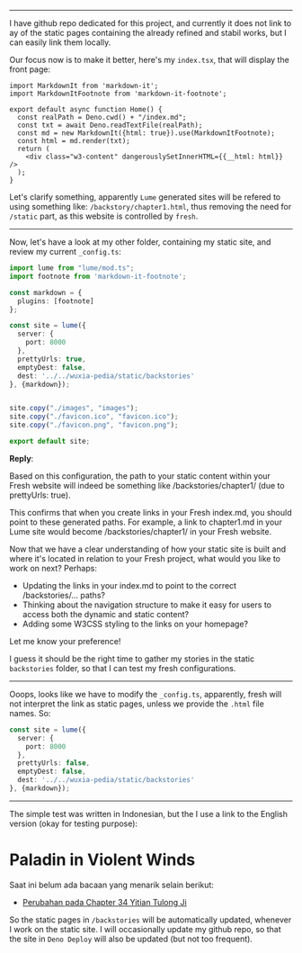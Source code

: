 
---

I have github repo dedicated for this project, and currently it does not link to ay of the static pages containing the already refined and stabil works, but I can easily link them locally.

Our focus now is to make it better, here's my `index.tsx`, that will display the front page:

```tsx
import MarkdownIt from 'markdown-it';
import MarkdownItFootnote from 'markdown-it-footnote';

export default async function Home() {
  const realPath = Deno.cwd() + "/index.md";
  const txt = await Deno.readTextFile(realPath);
  const md = new MarkdownIt({html: true}).use(MarkdownItFootnote);
  const html = md.render(txt);
  return (
    <div class="w3-content" dangerouslySetInnerHTML={{__html: html}} />
  );
}
```

Let's clarify something, apparently `Lume` generated sites will be refered to using something like:
`/backstory/chapter1.html`, thus removing the need for `/static` part, as this website is controlled by `fresh`.

---

Now, let's have a look at my other folder, containing my static site, and review my current `_config.ts`:

```ts
import lume from "lume/mod.ts";
import footnote from 'markdown-it-footnote';

const markdown = {
  plugins: [footnote]
};

const site = lume({
  server: {
    port: 8000
  },
  prettyUrls: true,
  emptyDest: false,
  dest: '../../wuxia-pedia/static/backstories'
}, {markdown});


site.copy("./images", "images");
site.copy("./favicon.ico", "favicon.ico");
site.copy("./favicon.png", "favicon.png");

export default site;
```

**Reply**:

Based on this configuration, the path to your static content within your Fresh website will indeed be something like /backstories/chapter1/ (due to prettyUrls: true).

This confirms that when you create links in your Fresh index.md, you should point to these generated paths. For example, a link to chapter1.md in your Lume site would become /backstories/chapter1/ in your Fresh website.

Now that we have a clear understanding of how your static site is built and where it's located in relation to your Fresh project, what would you like to work on next? Perhaps:

- Updating the links in your index.md to point to the correct /backstories/... paths?
- Thinking about the navigation structure to make it easy for users to access both the dynamic and static content?
- Adding some W3CSS styling to the links on your homepage?

Let me know your preference!

I guess it should be the right time to gather my stories in the static `backstories` folder, so that I can test my fresh configurations.

---

Ooops, looks like we have to modify the `_config.ts`, apparently, fresh will not interpret the link as static pages, unless we provide the `.html` file names. So:

```ts
const site = lume({
  server: {
    port: 8000
  },
  prettyUrls: false,
  emptyDest: false,
  dest: '../../wuxia-pedia/static/backstories'
}, {markdown});
```

---

The simple test was written in Indonesian, but the I use a link to the English version (okay for testing purpose):

# Paladin in Violent Winds

Saat ini belum ada bacaan yang menarik selain berikut:

- [Perubahan pada Chapter 34 Yitian Tulong Ji](/backstories/yttlj/en/ch34/part1.html)


So the static pages in `/backstories` will be automatically updated, whenever I work on the static site. I will occasionally update my github repo, so that the site in `Deno Deploy` will also be updated (but not too frequent).
